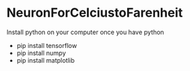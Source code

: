 # NeuronForCelciustoFarenheit

Install python on your computer
once you have python 
- pip install tensorflow
- pip install numpy
- pip install matplotlib

